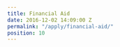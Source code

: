 ```yaml
---
title: Financial Aid
date: 2016-12-02 14:09:00 Z
permalink: "/apply/financial-aid/"
position: 10
---
```


